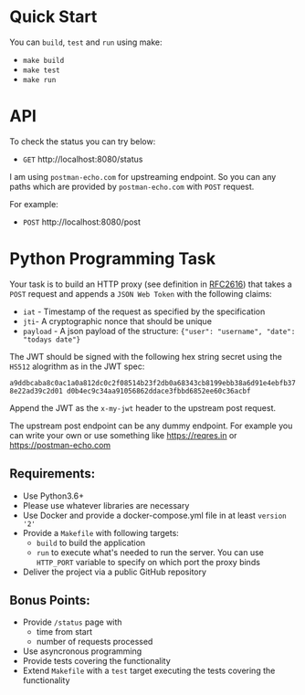 # Quick Start

You can `build`, `test` and `run` using make:

- `make build`
- `make test`
- `make run`

# API

To check the status you can try below:

- `GET` http://localhost:8080/status

I am using `postman-echo.com` for upstreaming endpoint. So you can any paths which are provided by `postman-echo.com` with `POST` request.

For example:

- `POST` http://localhost:8080/post

# Python Programming Task

Your task is to build an HTTP proxy (see definition in [RFC2616](https://www.ietf.org/rfc/rfc2616.txt)) that takes a `POST` request and appends a `JSON Web Token` with the following claims:

- `iat` - Timestamp of the request as specified by the specification
- `jti`- A cryptographic nonce that should be unique
- `payload` - A json payload of the structure: `{"user": "username", "date": "todays date"}`

The JWT should be signed with the following hex string secret using the `HS512` alogrithm as in the JWT spec:

`a9ddbcaba8c0ac1a0a812dc0c2f08514b23f2db0a68343cb8199ebb38a6d91e4ebfb378e22ad39c2d01 d0b4ec9c34aa91056862ddace3fbbd6852ee60c36acbf`

Append the JWT as the `x-my-jwt` header to the upstream post request.

The upstream post endpoint can be any dummy endpoint. For example you can write your own or use something like https://reqres.in or https://postman-echo.com

## Requirements:

- Use Python3.6+
- Please use whatever libraries are necessary
- Use Docker and provide a docker-compose.yml file in at least `version '2'`
- Provide a `Makefile` with following targets:
  - `build` to build the application
  - `run` to execute what's needed to run the server. You can use `HTTP_PORT` variable to specify on which port the proxy binds
- Deliver the project via a public GitHub repository

## Bonus Points:

- Provide `/status` page with
  - time from start
  - number of requests processed
- Use asyncronous programming
- Provide tests covering the functionality
- Extend `Makefile` with a `test` target executing the tests covering the functionality
